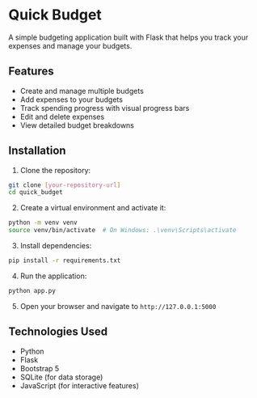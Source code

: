 # Quick Budget

A simple budgeting application built with Flask that helps you track your expenses and manage your budgets.

## Features

- Create and manage multiple budgets
- Add expenses to your budgets
- Track spending progress with visual progress bars
- Edit and delete expenses
- View detailed budget breakdowns

## Installation

1. Clone the repository:
```bash
git clone [your-repository-url]
cd quick_budget
```

2. Create a virtual environment and activate it:
```bash
python -m venv venv
source venv/bin/activate  # On Windows: .\venv\Scripts\activate
```

3. Install dependencies:
```bash
pip install -r requirements.txt
```

4. Run the application:
```bash
python app.py
```

5. Open your browser and navigate to `http://127.0.0.1:5000`

## Technologies Used

- Python
- Flask
- Bootstrap 5
- SQLite (for data storage)
- JavaScript (for interactive features)
